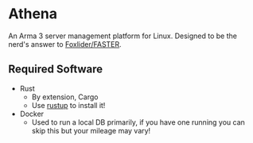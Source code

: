 # Athena

An Arma 3 server management platform for Linux. Designed to be the nerd's
answer to [Foxlider/FASTER](https://github.com/Foxlider/FASTER).

## Required Software

- Rust
  - By extension, Cargo
  - Use [rustup](https://rustup.rs/) to install it!
- Docker
  - Used to run a local DB primarily, if you have one running you can skip this
    but your mileage may vary!
